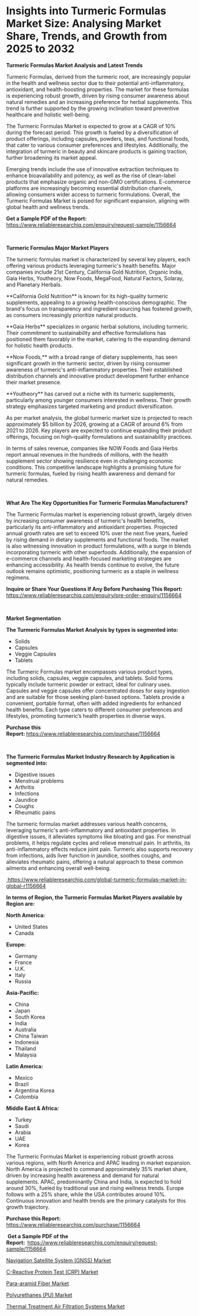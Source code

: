 <p><h1>Insights into Turmeric Formulas Market Size: Analysing Market Share, Trends, and Growth from 2025 to 2032</h1></p><p><strong>Turmeric Formulas Market Analysis and Latest Trends</strong></p>
<p><p>Turmeric Formulas, derived from the turmeric root, are increasingly popular in the health and wellness sector due to their potential anti-inflammatory, antioxidant, and health-boosting properties. The market for these formulas is experiencing robust growth, driven by rising consumer awareness about natural remedies and an increasing preference for herbal supplements. This trend is further supported by the growing inclination toward preventive healthcare and holistic well-being.</p><p>The Turmeric Formulas Market is expected to grow at a CAGR of 10% during the forecast period. This growth is fueled by a diversification of product offerings, including capsules, powders, teas, and functional foods, that cater to various consumer preferences and lifestyles. Additionally, the integration of turmeric in beauty and skincare products is gaining traction, further broadening its market appeal.</p><p>Emerging trends include the use of innovative extraction techniques to enhance bioavailability and potency, as well as the rise of clean-label products that emphasize organic and non-GMO certifications. E-commerce platforms are increasingly becoming essential distribution channels, allowing consumers wider access to turmeric formulations. Overall, the Turmeric Formulas Market is poised for significant expansion, aligning with global health and wellness trends.</p></p>
<p><strong>Get a Sample PDF of the Report:&nbsp;</strong> <a href="https://www.reliableresearchiq.com/enquiry/request-sample/1156664?utm_campaign=1123&utm_medium=2&utm_source=Github&utm_content=ia&utm_term=21032025&utm_id=turmeric-formulas">https://www.reliableresearchiq.com/enquiry/request-sample/1156664</a></p>
<p>&nbsp;</p>
<p><strong>Turmeric Formulas Major Market Players</strong></p>
<p><p>The turmeric formulas market is characterized by several key players, each offering various products leveraging turmeric's health benefits. Major companies include 21st Century, California Gold Nutrition, Organic India, Gaia Herbs, Youtheory, Now Foods, MegaFood, Natural Factors, Solaray, and Planetary Herbals.</p><p>**California Gold Nutrition** is known for its high-quality turmeric supplements, appealing to a growing health-conscious demographic. The brand's focus on transparency and ingredient sourcing has fostered growth, as consumers increasingly prioritize natural products. </p><p>**Gaia Herbs** specializes in organic herbal solutions, including turmeric. Their commitment to sustainability and effective formulations has positioned them favorably in the market, catering to the expanding demand for holistic health products.</p><p>**Now Foods,** with a broad range of dietary supplements, has seen significant growth in the turmeric sector, driven by rising consumer awareness of turmeric's anti-inflammatory properties. Their established distribution channels and innovative product development further enhance their market presence.</p><p>**Youtheory** has carved out a niche with its turmeric supplements, particularly among younger consumers interested in wellness. Their growth strategy emphasizes targeted marketing and product diversification.</p><p>As per market analysis, the global turmeric market size is projected to reach approximately $5 billion by 2026, growing at a CAGR of around 6% from 2021 to 2026. Key players are expected to continue expanding their product offerings, focusing on high-quality formulations and sustainability practices.</p><p>In terms of sales revenue, companies like NOW Foods and Gaia Herbs report annual revenues in the hundreds of millions, with the health supplement sector showing resilience even in challenging economic conditions. This competitive landscape highlights a promising future for turmeric formulas, fueled by rising health awareness and demand for natural remedies.</p></p>
<p>&nbsp;</p>
<p><strong>What Are The Key Opportunities For Turmeric Formulas Manufacturers?</strong></p>
<p><p>The Turmeric Formulas market is experiencing robust growth, largely driven by increasing consumer awareness of turmeric's health benefits, particularly its anti-inflammatory and antioxidant properties. Projected annual growth rates are set to exceed 10% over the next five years, fueled by rising demand in dietary supplements and functional foods. The market is also witnessing innovation in product formulations, with a surge in blends incorporating turmeric with other superfoods. Additionally, the expansion of e-commerce channels and health-focused marketing strategies are enhancing accessibility. As health trends continue to evolve, the future outlook remains optimistic, positioning turmeric as a staple in wellness regimens.</p></p>
<p><strong>Inquire or Share Your Questions If Any Before Purchasing This Report:</strong> <a href="https://www.reliableresearchiq.com/enquiry/pre-order-enquiry/1156664?utm_campaign=1123&utm_medium=2&utm_source=Github&utm_content=ia&utm_term=21032025&utm_id=turmeric-formulas">https://www.reliableresearchiq.com/enquiry/pre-order-enquiry/1156664</a></p>
<p>&nbsp;</p>
<p><strong>Market Segmentation</strong></p>
<p><strong>The Turmeric Formulas Market Analysis by types is segmented into:</strong></p>
<p><ul><li>Solids</li><li>Capsules</li><li>Veggie Capsules</li><li>Tablets</li></ul></p>
<p><p>The Turmeric Formulas market encompasses various product types, including solids, capsules, veggie capsules, and tablets. Solid forms typically include turmeric powder or extract, ideal for culinary uses. Capsules and veggie capsules offer concentrated doses for easy ingestion and are suitable for those seeking plant-based options. Tablets provide a convenient, portable format, often with added ingredients for enhanced health benefits. Each type caters to different consumer preferences and lifestyles, promoting turmeric’s health properties in diverse ways.</p></p>
<p><strong>Purchase this Report:&nbsp;</strong><a href="https://www.reliableresearchiq.com/purchase/1156664?utm_campaign=1123&utm_medium=2&utm_source=Github&utm_content=ia&utm_term=21032025&utm_id=turmeric-formulas">https://www.reliableresearchiq.com/purchase/1156664</a></p>
<p>&nbsp;</p>
<p><strong>The Turmeric Formulas Market Industry Research by Application is segmented into:</strong></p>
<p><ul><li>Digestive issues</li><li>Menstrual problems</li><li>Arthritis</li><li>Infections</li><li>Jaundice</li><li>Coughs</li><li>Rheumatic pains</li></ul></p>
<p><p>The turmeric formulas market addresses various health concerns, leveraging turmeric's anti-inflammatory and antioxidant properties. In digestive issues, it alleviates symptoms like bloating and gas. For menstrual problems, it helps regulate cycles and relieve menstrual pain. In arthritis, its anti-inflammatory effects reduce joint pain. Turmeric also supports recovery from infections, aids liver function in jaundice, soothes coughs, and alleviates rheumatic pains, offering a natural approach to these common ailments and enhancing overall well-being.</p></p>
<p><a href="https://www.reliableresearchiq.com/global-turmeric-formulas-market-in-global-r1156664?utm_campaign=1123&utm_medium=2&utm_source=Github&utm_content=ia&utm_term=21032025&utm_id=turmeric-formulas">&nbsp;https://www.reliableresearchiq.com/global-turmeric-formulas-market-in-global-r1156664</a></p>
<p><strong>In terms of Region, the Turmeric Formulas Market Players available by Region are:</strong></p>
<p>
    <p> <strong> North America: </strong>
        <ul>
            <li>United States</li>
            <li>Canada</li>
        </ul>
        </p> 
    <p> <strong> Europe: </strong>
        <ul>
            <li>Germany</li>
            <li>France</li>
            <li>U.K.</li>
            <li>Italy</li>
            <li>Russia</li>
        </ul>
        </p> 
    <p> <strong> Asia-Pacific: </strong>
        <ul>
            <li>China</li>
            <li>Japan</li>
            <li>South Korea</li>
            <li>India</li>
            <li>Australia</li>
            <li>China Taiwan</li>
            <li>Indonesia</li>
            <li>Thailand</li>
            <li>Malaysia</li>
        </ul>
        </p> 
    <p> <strong> Latin America: </strong>
        <ul>
            <li>Mexico</li>
            <li>Brazil</li>
            <li>Argentina Korea</li>
            <li>Colombia</li>
        </ul>
        </p> 
    <p> <strong> Middle East & Africa: </strong>
        <ul>
            <li>Turkey</li>
            <li>Saudi</li>
            <li>Arabia</li>
            <li>UAE</li>
            <li>Korea</li>
        </ul>
    </p>
    </p>
<p><p>The Turmeric Formulas Market is experiencing robust growth across various regions, with North America and APAC leading in market expansion. North America is projected to command approximately 35% market share, driven by increasing health awareness and demand for natural supplements. APAC, predominantly China and India, is expected to hold around 30%, fueled by traditional use and rising wellness trends. Europe follows with a 25% share, while the USA contributes around 10%. Continuous innovation and health trends are the primary catalysts for this growth trajectory.</p></p>
<p><strong>Purchase this Report: </strong><a href="https://www.reliableresearchiq.com/purchase/1156664?utm_campaign=1123&utm_medium=2&utm_source=Github&utm_content=ia&utm_term=21032025&utm_id=turmeric-formulas">https://www.reliableresearchiq.com/purchase/1156664</a></p>
<p>&nbsp;<strong>Get a Sample PDF of the Report:&nbsp;&nbsp;</strong><a href="https://www.reliableresearchiq.com/enquiry/request-sample/1156664?utm_campaign=1123&utm_medium=2&utm_source=Github&utm_content=ia&utm_term=21032025&utm_id=turmeric-formulas">https://www.reliableresearchiq.com/enquiry/request-sample/1156664</a></p>
<p><strong></strong></p>
<p><p><a href="https://github.com/puttslukis59/Market-Research-Report-List-1/blob/main/navigation-satellite-system-gnss-market.md?utm_campaign=1123&utm_medium=2&utm_source=Github&utm_content=ia&utm_term=21032025&utm_id=turmeric-formulas">Navigation Satellite System (GNSS) Market</a></p><p><a href="https://github.com/furnoirons9e/Market-Research-Report-List-1/blob/main/c-reactive-protein-test-crp-market.md?utm_campaign=1123&utm_medium=2&utm_source=Github&utm_content=ia&utm_term=21032025&utm_id=turmeric-formulas">C-Reactive Protein Test (CRP) Market</a></p><p><a href="https://github.com/laverkyllozc/Market-Research-Report-List-1/blob/main/para-aramid-fiber-market.md?utm_campaign=1123&utm_medium=2&utm_source=Github&utm_content=ia&utm_term=21032025&utm_id=turmeric-formulas">Para-aramid Fiber Market</a></p><p><a href="https://github.com/foddekampo/Market-Research-Report-List-1/blob/main/polyurethanes-pu-market.md?utm_campaign=1123&utm_medium=2&utm_source=Github&utm_content=ia&utm_term=21032025&utm_id=turmeric-formulas">Polyurethanes (PU) Market</a></p><p><a href="https://github.com/clemmheisefy/Market-Research-Report-List-1/blob/main/thermal-treatment-air-filtration-systems-market.md?utm_campaign=1123&utm_medium=2&utm_source=Github&utm_content=ia&utm_term=21032025&utm_id=turmeric-formulas">Thermal Treatment Air Filtration Systems Market</a></p></p>